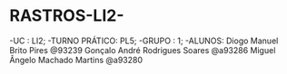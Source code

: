 # RASTROS-LI2-
-UC : LI2;
-TURNO PRÁTICO: PL5;
-GRUPO : 1;
-ALUNOS:
	Diogo Manuel Brito Pires @93239	
	Gonçalo André Rodrigues Soares @a93286
  Miguel Ângelo Machado Martins	@a93280
